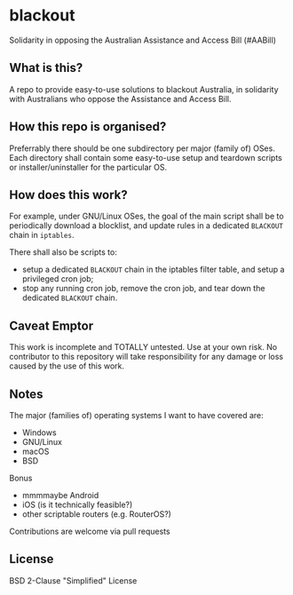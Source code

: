 # blackout
Solidarity in opposing the Australian Assistance and Access Bill (#AABill)

## What is this?
A repo to provide easy-to-use solutions to blackout Australia, in solidarity
with Australians who oppose the Assistance and Access Bill.

## How this repo is organised?

Preferrably there should be one subdirectory per major (family of) OSes. Each
directory shall contain some easy-to-use setup and teardown scripts or
installer/uninstaller for the particular OS.

## How does this work?

For example, under GNU/Linux OSes, the goal of the main script shall be to
periodically download a blocklist, and update rules in a dedicated `BLACKOUT`
chain in `iptables`.

There shall also be scripts to:
- setup a dedicated `BLACKOUT` chain in the iptables filter table, and setup a
  privileged cron job;
- stop any running cron job, remove the cron job, and tear down the dedicated
  `BLACKOUT` chain.

## Caveat Emptor

This work is incomplete and TOTALLY untested. Use at your own risk. No
contributor to this repository will take responsibility for any damage or loss
caused by the use of this work.

## Notes

The major (families of) operating systems I want to have covered are:
- Windows
- GNU/Linux
- macOS
- BSD

Bonus
- mmmmaybe Android
- iOS (is it technically feasible?)
- other scriptable routers (e.g. RouterOS?)

Contributions are welcome via pull requests

## License

BSD 2-Clause "Simplified" License
